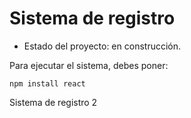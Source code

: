<h1>Sistema de registro</h1>

- Estado del proyecto: en construcción.
  
Para ejecutar el sistema, debes poner:

```npm install react```

Sistema de registro 2
